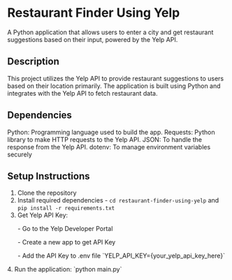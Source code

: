 # Restaurant Finder Using Yelp
A Python application that allows users to enter a city and get restaurant suggestions based on their input, powered by the Yelp API.

## Description
This project utilizes the Yelp API to provide restaurant suggestions to users based on their location primarily. The application is built using Python and integrates with the Yelp API to fetch restaurant data.

## Dependencies
Python: Programming language used to build the app.
Requests: Python library to make HTTP requests to the Yelp API.
JSON: To handle the response from the Yelp API.
dotenv: To manage environment variables securely 

## Setup Instructions

1. Clone the repository
2. Install required dependencies - `cd restaurant-finder-using-yelp` and `pip install -r requirements.txt`
3. Get Yelp API Key:
<ul>- Go to the Yelp Developer Portal</ul>
<ul>- Create a new app to get API Key</ul>
<ul>- Add the API Key to .env file `YELP_API_KEY={your_yelp_api_key_here}` </ul>
4. Run the application: `python main.py`






